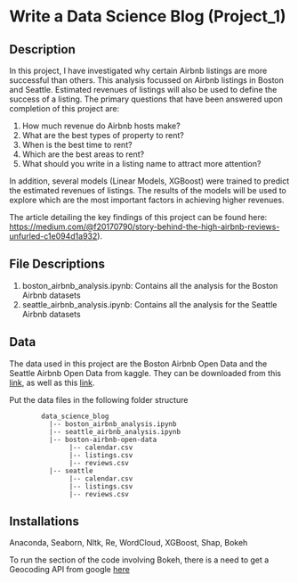 # Write a Data Science Blog (Project_1)

## Description
In this project, I have investigated why certain Airbnb listings are more successful than others. This analysis focussed on Airbnb listings in Boston and Seattle. Estimated revenues of listings will also be used to define the success of a listing. The primary questions that have been answered upon completion of this project are:

1. How much revenue do Airbnb hosts make?
2. What are the best types of property to rent?
3. When is the best time to rent?
4. Which are the best areas to rent?
5. What should you write in a listing name to attract more attention?

In addition, several models (Linear Models, XGBoost) were trained to predict the estimated revenues of listings. The results of the models will be used to explore which are the most important factors in achieving higher revenues.

The article detailing the key findings of this project can be found here: https://medium.com/@f20170790/story-behind-the-high-airbnb-reviews-unfurled-c1e094d1a932).

## File Descriptions
1. boston_airbnb_analysis.ipynb: Contains all the analysis for the Boston Airbnb datasets
2. seattle_airbnb_analysis.ipynb: Contains all the analysis for the Seattle Airbnb datasets

## Data
The data used in this project are the Boston Airbnb Open Data and the Seattle Airbnb Open Data from kaggle. They can be downloaded from this [link](https://www.kaggle.com/airbnb/boston), as well as this [link](https://www.kaggle.com/airbnb/seattle).

Put the data files in the following folder structure
~~~~~~~
        data_science_blog
          |-- boston_airbnb_analysis.ipynb
          |-- seattle_airbnb_analysis.ipynb
          |-- boston-airbnb-open-data
               |-- calendar.csv
               |-- listings.csv
               |-- reviews.csv
          |-- seattle
               |-- calendar.csv
               |-- listings.csv
               |-- reviews.csv
~~~~~~~

## Installations
Anaconda, Seaborn, Nltk, Re, WordCloud, XGBoost, Shap, Bokeh

To run the section of the code involving Bokeh, there is a need to get a Geocoding API from google [here](https://developers.google.com/maps/documentation/geocoding/get-api-key)
